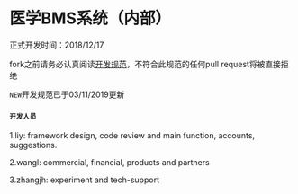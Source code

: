 # 医学BMS系统（内部）

正式开发时间：2018/12/17   

fork之前请务必认真阅读[开发规范](https://github.com/gmdzy2010/bms_colowell/blob/master/specification_of_dev.md)，不符合此规范的任何pull request将被直接拒绝    

`NEW`开发规范已于03/11/2019更新

#### `开发人员`

1.liy: framework design, code review and main function, accounts, suggestions.

2.wangl: commercial, financial, products and partners

3.zhangjh: experiment and tech-support
